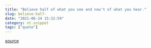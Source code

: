 ```yaml
---
title: "Believe half of what you see and now't of what you hear."
slug: believe-half-
date: "2021-06-24 15:32:59"
category: nt.snippet
tags: ["quote"]
---
```


[source](https://equalexperts.blogin.co/posts/5-minutes-with-andy-norman-data-business-analyst-ee-ukn-138307)
